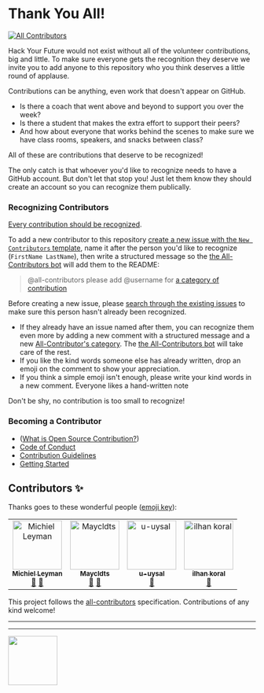 # Thank You All!

[![All Contributors](https://img.shields.io/badge/all_contributors-2-orange.svg?style=flat-square)](#contributors)

Hack Your Future would not exist without all of the volunteer contributions, big and little.  To make sure everyone gets the recognition they deserve we invite you to add anyone to this repository who you think deserves a little round of applause.

Contributions can be anything, even work that doesn't appear on GitHub.
* Is there a coach that went above and beyond to support you over the week?
* Is there a student that makes the extra effort to support their peers?  
* And how about everyone that works behind the scenes to make sure we have class rooms, speakers, and snacks between class?   

All of these are contributions that deserve to be recognized!

The only catch is that whoever you'd like to recognize needs to have a GitHub account. But don't let that stop you!  Just let them know they should create an account so you can recognize them publically.

### Recognizing Contributors


[Every contribution should be recognized](https://github.com/all-contributors/all-contributors).  


To add a new contributor to this repository [create a new issue with the `New Contributors` template](https://github.com/HackYourFutureBelgium/contributors/issues/new?assignees=&labels=&template=new-contributor.md&title=FirstName+LastName), name it after the person you'd like to recognize (`FirstName LastName`), then write a structured message so the [the All-Contributors bot](https://allcontributors.org/docs/en/bot/usage) will add them to the README:

> @all-contributors please add @username for [a category of contribution](https://allcontributors.org/docs/en/emoji-key)



Before creating a new issue, please [search through the existing issues](https://github.com/HackYourFutureBelgium/contributors/issues) to make sure this person hasn't already been recognized.  
* If they already have an issue named after them, you can recognize them even more by adding a new comment with a structured message and a new [All-Contributor's category](https://allcontributors.org/docs/en/emoji-key). The [the All-Contributors bot](https://allcontributors.org/docs/en/bot/usage) will take care of the rest.    
* If you like the kind words someone else has already written, drop an emoji on the comment to show your appreciation.  
* If you think a simple emoji isn't enough, please write your kind words in a new comment. Everyone likes a hand-written note


Don't be shy, no contribution is too small to recognize!



### Becoming a Contributor
* ([What is Open Source Contribution?](https://github.com/freeCodeCamp/how-to-contribute-to-open-source))
* [Code of Conduct](./code-of-conduct.md)
* [Contribution Guidelines](./guidelines.md)
* [Getting Started](./getting-started.md)


## Contributors ✨

Thanks goes to these wonderful people ([emoji key](https://allcontributors.org/docs/en/emoji-key)):

<!-- ALL-CONTRIBUTORS-LIST:START - Do not remove or modify this section -->
<!-- prettier-ignore-start -->
<!-- markdownlint-disable -->
<table>
  <tr>
    <td align="center"><a href="https://github.com/MichielLeyman"><img src="https://avatars0.githubusercontent.com/u/15386836?v=4" width="100px;" alt="Michiel Leyman"/><br /><sub><b>Michiel Leyman</b></sub></a><br /><a href="#question-MichielLeyman" title="Answering Questions">💬</a> <a href="#userTesting-MichielLeyman" title="User Testing">📓</a></td>
    <td align="center"><a href="https://github.com/Maycldts"><img src="https://avatars3.githubusercontent.com/u/46709840?v=4" width="100px;" alt="Maycldts"/><br /><sub><b>Maycldts</b></sub></a><br /><a href="#ideas-Maycldts" title="Ideas, Planning, & Feedback">🤔</a> <a href="#business-Maycldts" title="Business development">💼</a></td>
    <td align="center"><a href="https://github.com/u-uysal"><img src="https://avatars1.githubusercontent.com/u/54946794?v=4" width="100px;" alt="u-uysal"/><br /><sub><b>u-uysal</b></sub></a><br /><a href="#question-u-uysal" title="Answering Questions">💬</a></td>
    <td align="center"><a href="https://github.com/ikoral"><img src="https://avatars3.githubusercontent.com/u/40534340?v=4" width="100px;" alt="ilhan koral"/><br /><sub><b>ilhan koral</b></sub></a><br /><a href="#question-ikoral" title="Answering Questions">💬</a></td>
  </tr>
</table>

<!-- markdownlint-enable -->
<!-- prettier-ignore-end -->
<!-- ALL-CONTRIBUTORS-LIST:END -->

This project follows the [all-contributors](https://github.com/all-contributors/all-contributors) specification. Contributions of any kind welcome!


<hr>
<hr>
<a href="https://hackyourfuture.be" target="_blank"><img
    src="https://user-images.githubusercontent.com/18554853/63941625-4c7c3d00-ca6c-11e9-9a76-8d5e3632fe70.jpg"
    width="100" height="100"></a>
